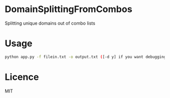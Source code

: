 # DomainSplittingFromCombos
Splitting unique domains out of combo lists

# Usage


```sh
python app.py -f filein.txt -o output.txt ([-d y] if you want debugging)
```
# Licence 

MIT
